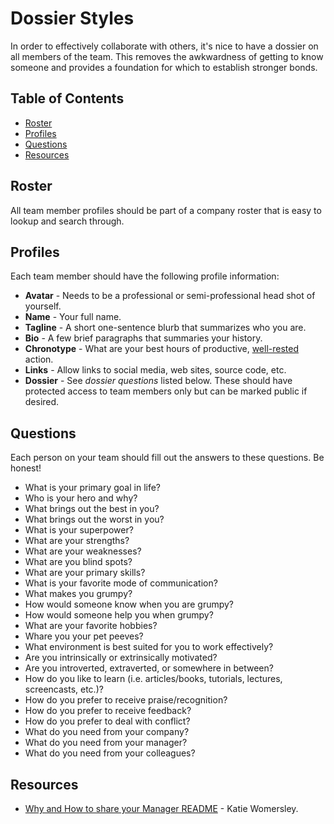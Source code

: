 # Dossier Styles

In order to effectively collaborate with others, it's nice to have a dossier on all members of the
team. This removes the awkwardness of getting to know someone and provides a foundation for which to
establish stronger bonds.

<!-- Tocer[start]: Auto-generated, don't remove. -->

## Table of Contents

  - [Roster](#roster)
  - [Profiles](#profiles)
  - [Questions](#questions)
  - [Resources](#resources)

<!-- Tocer[finish]: Auto-generated, don't remove. -->

## Roster

All team member profiles should be part of a company roster that is easy to lookup and search
through.

## Profiles

Each team member should have the following profile information:

- **Avatar** - Needs to be a professional or semi-professional head shot of yourself.
- **Name** - Your full name.
- **Tagline** - A short one-sentence blurb that summarizes who you are.
- **Bio** - A few brief paragraphs that summaries your history.
- **Chronotype** - What are your best hours of productive, [well-rested](https://is.gd/TGguix)
  action.
- **Links** - Allow links to social media, web sites, source code, etc.
- **Dossier** - See *dossier questions* listed below. These should have protected access to team
  members only but can be marked public if desired.

## Questions

Each person on your team should fill out the answers to these questions. Be honest!

- What is your primary goal in life?
- Who is your hero and why?
- What brings out the best in you?
- What brings out the worst in you?
- What is your superpower?
- What are your strengths?
- What are your weaknesses?
- What are you blind spots?
- What are your primary skills?
- What is your favorite mode of communication?
- What makes you grumpy?
- How would someone know when you are grumpy?
- How would someone help you when grumpy?
- What are your favorite hobbies?
- Whare you your pet peeves?
- What environment is best suited for you to work effectively?
- Are you intrinsically or extrinsically motivated?
- Are you introverted, extraverted, or somewhere in between?
- How do you like to learn (i.e. articles/books, tutorials, lectures, screencasts, etc.)?
- How do you prefer to receive praise/recognition?
- How do you prefer to receive feedback?
- How do you prefer to deal with conflict?
- What do you need from your company?
- What do you need from your manager?
- What do you need from your colleagues?

## Resources

- [Why and How to share your Manager README](https://is.gd/EPavfT) - Katie Womersley.
